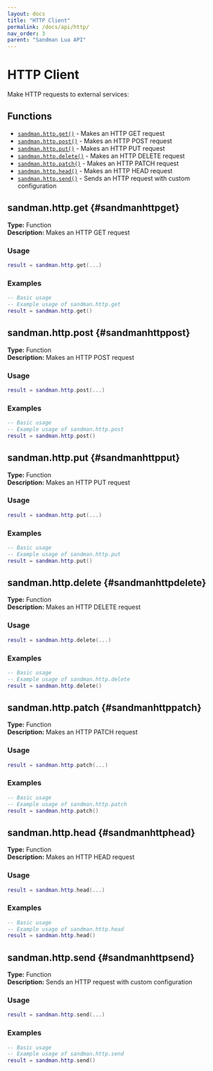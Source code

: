 ```yaml
---
layout: docs
title: "HTTP Client"
permalink: /docs/api/http/
nav_order: 3
parent: "Sandman Lua API"
---
```


# HTTP Client

Make HTTP requests to external services:

## Functions

- [`sandman.http.get()`](#sandmanhttpget) - Makes an HTTP GET request
- [`sandman.http.post()`](#sandmanhttppost) - Makes an HTTP POST request
- [`sandman.http.put()`](#sandmanhttpput) - Makes an HTTP PUT request
- [`sandman.http.delete()`](#sandmanhttpdelete) - Makes an HTTP DELETE request
- [`sandman.http.patch()`](#sandmanhttppatch) - Makes an HTTP PATCH request
- [`sandman.http.head()`](#sandmanhttphead) - Makes an HTTP HEAD request
- [`sandman.http.send()`](#sandmanhttpsend) - Sends an HTTP request with custom configuration


## sandman.http.get {#sandmanhttpget}

**Type:** Function  
**Description:** Makes an HTTP GET request

### Usage

```lua
result = sandman.http.get(...)
```

### Examples

```lua
-- Basic usage
-- Example usage of sandman.http.get
result = sandman.http.get()
```


## sandman.http.post {#sandmanhttppost}

**Type:** Function  
**Description:** Makes an HTTP POST request

### Usage

```lua
result = sandman.http.post(...)
```

### Examples

```lua
-- Basic usage
-- Example usage of sandman.http.post
result = sandman.http.post()
```


## sandman.http.put {#sandmanhttpput}

**Type:** Function  
**Description:** Makes an HTTP PUT request

### Usage

```lua
result = sandman.http.put(...)
```

### Examples

```lua
-- Basic usage
-- Example usage of sandman.http.put
result = sandman.http.put()
```


## sandman.http.delete {#sandmanhttpdelete}

**Type:** Function  
**Description:** Makes an HTTP DELETE request

### Usage

```lua
result = sandman.http.delete(...)
```

### Examples

```lua
-- Basic usage
-- Example usage of sandman.http.delete
result = sandman.http.delete()
```


## sandman.http.patch {#sandmanhttppatch}

**Type:** Function  
**Description:** Makes an HTTP PATCH request

### Usage

```lua
result = sandman.http.patch(...)
```

### Examples

```lua
-- Basic usage
-- Example usage of sandman.http.patch
result = sandman.http.patch()
```


## sandman.http.head {#sandmanhttphead}

**Type:** Function  
**Description:** Makes an HTTP HEAD request

### Usage

```lua
result = sandman.http.head(...)
```

### Examples

```lua
-- Basic usage
-- Example usage of sandman.http.head
result = sandman.http.head()
```


## sandman.http.send {#sandmanhttpsend}

**Type:** Function  
**Description:** Sends an HTTP request with custom configuration

### Usage

```lua
result = sandman.http.send(...)
```

### Examples

```lua
-- Basic usage
-- Example usage of sandman.http.send
result = sandman.http.send()
```

